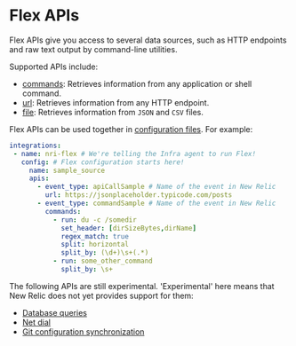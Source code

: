 # Flex APIs

Flex APIs give you access to several data sources, such as HTTP endpoints and raw text output by command-line utilities.

Supported APIs include:

* [commands](commands.md): Retrieves information from any application or shell command. 
* [url](url.md): Retrieves information from any HTTP endpoint.
* [file](file.md): Retrieves information from `JSON` and `CSV` files.

Flex APIs can be used together in [configuration files](../basics/configure.md). For example:

```yaml
integrations:
 - name: nri-flex # We're telling the Infra agent to run Flex!
   config: # Flex configuration starts here!
     name: sample_source
     apis:
       - event_type: apiCallSample # Name of the event in New Relic
         url: https://jsonplaceholder.typicode.com/posts
       - event_type: commandSample # Name of the event in New Relic
         commands:
           - run: du -c /somedir
             set_header: [dirSizeBytes,dirName]
             regex_match: true
             split: horizontal
             split_by: (\d+)\s+(.*)
           - run: some_other_command
             split_by: \s+
```
The following APIs are still experimental. 'Experimental' here means that New Relic does not yet provides support for them:

- [Database queries](../experimental/db.md)
- [Net dial](../experimental/dial.md)
- [Git configuration synchronization](../experimental/git_sync.md)
